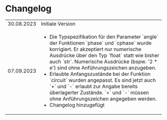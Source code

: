 # Changelog

<table><tbody>
<tr>
    <td>30.08.2023</td>
    <td>Initiale Version</td>
</tr>
<tr>
    <td>07.09.2023</td>
    <td>
        <ul>
            <li>
                Die Typspezifikation für den Parameter `angle` der Funktionen `phase` und `cphase` wurde korrigiert. Er akzeptiert nur
                numerische Ausdrücke über den Typ `float` statt wie bisher auch `str`. Numerische Ausdrücke (bspw. '2 * e') sind ohne
                Anführungszeichen anzugeben.
            </li>
            <li>
                Erlaubte Anfangszustände bei der Funktion `circuit` wurden angepasst. Es sind jetzt auch `+` und `-` erlaubt zur
                Angabe bereits überlagerter Zustände. `+` und `-` müssen ohne Anführungszeichen angegeben werden.
            </li>
            <li>Changelog hinzugefügt</li>
        </ul>
    </td>
</tr>
</tbody></table>